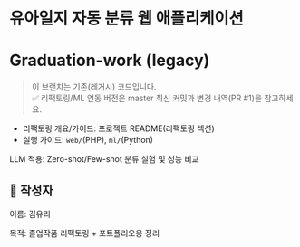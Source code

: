 # 유아일지 자동 분류 웹 애플리케이션

# Graduation-work (legacy)

> 이 브랜치는 기존(레거시) 코드입니다.  
> ✅ 리팩토링/ML 연동 버전은 master 최신 커밋과 변경 내역(PR #1)을 참고하세요.

- 리팩토링 개요/가이드: 프로젝트 README(리팩토링 섹션)
- 실행 가이드: `web/`(PHP), `ml/`(Python)


 LLM 적용: Zero-shot/Few-shot 분류 실험 및 성능 비교

## 👤 작성자

이름: 김유리

목적: 졸업작품 리팩토링 + 포트폴리오용 정리
